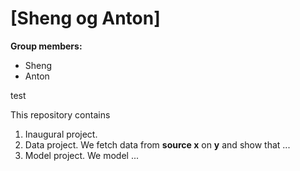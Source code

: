 # \[Sheng og Anton\]

**Group members:**
- Sheng
- Anton

test 

This repository contains  
1. Inaugural project. 
2. Data project. We fetch data from **source x** on **y** and show that ...
3. Model project. We model ...
